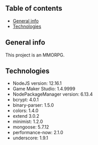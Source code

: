 ﻿## Table of contents
* [General info](#general-info)
* [Technologies](#technologies)

## General info
This project is an MMORPG.
	
## Technologies
* NodeJS version: 12.16.1
* Game Maker Studio: 1.4.9999
* NodePackageManager version: 6.13.4
* bcrypt: 4.0.1
* binary-parser: 1.5.0
* colors: 1.4.0
* extend 3.0.2
* minimist: 1.2.0
* mongoose: 5.7.12
* performance-now: 2.1.0
* underscore: 1.9.1
